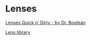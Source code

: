 # Lenses

[Lenses Quick n’ Dirty - by Dr. Boolean](https://vimeo.com/104807358)

[Lens library](https://github.com/DrBoolean/lenses)
